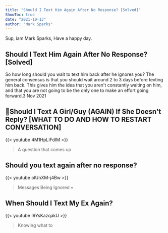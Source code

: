 ```yaml
---
title: "Should I Text Him Again After No Response? [Solved]"
ShowToc: true 
date: "2021-10-13"
author: "Mark Sparks" 
---
```


Sup, iam Mark Sparks, Have a happy day.
## Should I Text Him Again After No Response? [Solved]
So how long should you wait to text him back after he ignores you? The general consensus is that you should wait around 2 to 3 days before texting him back. This gives him the idea that you aren't constantly waiting on him, and that you are not going to be the only one to make an effort going forward.3 Nov 2021

## 📱Should I Text A Girl/Guy (AGAIN) If She Doesn't Reply? [WHAT TO DO AND HOW TO RESTART CONVERSATION]
{{< youtube 4M1HpLIFdIM >}}
>A question that comes up 

## Should you text again after no response?
{{< youtube olUnXM-j4Bw >}}
>Messages Being Ignored • 

## When Should I Text My Ex Again?
{{< youtube I9YsKazqakU >}}
>Knowing what to 


